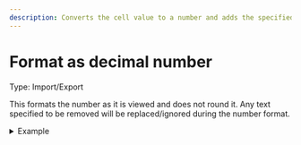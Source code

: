 ```yaml
---
description: Converts the cell value to a number and adds the specified number of decimals.
---
```


# Format as decimal number

Type: Import/Export

This formats the number as it is viewed and does not round it. Any text specified to be removed will be replaced/ignored during the number format.

<details>

<summary>Example</summary>

* Cell value: 12.53 m
* Rule values:
  * Number of decimals: 4
  * Remove text: kg|Kg|g|mg|m|mm|each|L|ml|oz|fl
* Result: 12.5300

</details>
